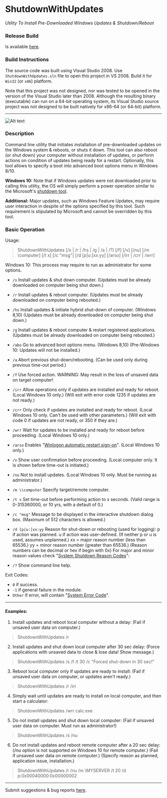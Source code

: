 # ShutdownWithUpdates
*Utility To Install Pre-Downloaded Windows Updates &amp; Shutdown/Reboot*

### Release Build

Is available [here](https://dennisbabkin.com/utilities/#ShutdownWithUpdates).

### Build Instructions

The source code was built using Visual Studio 2008. Use `ShutdownWithUpdates.sln` file to open this project in VS 2008. Build it for `Win32` (or `x86`) platform.

Note that this project was not designed, nor was tested to be opened in the version of the Visual Studio later than 2008. Although the resulting binary (executable) can run on a 64-bit operating system, its Visual Studio source project was not designed to be built natively for x86-64 (or 64-bit) platform.

---------------------

![Alt text](https://dennisbabkin.com/php/imgs2/scrsht_shutdownwithupdates.png "ShutdownWithUpdates window")

### Description

Command line utility that initiates installation of pre-downloaded updates on the Windows system & reboots, or shuts it down. This tool can also reboot (or shut down) your computer without installation of updates, or perform actions on condition of updates being ready for a restart. Optionally, this tool allows to specify a boot into advanced boot options menu in Windows 8/10.

**Windows 10:** Note that if Windows updates were not downloaded prior to calling this utility, the OS will simply perform a power operation similar to the Microsoft's [shutdown tool](https://technet.microsoft.com/en-us/library/bb491003.aspx).

**Additional:** Major updates, such as Windows Feature Updates, may require user interaction in despite
            of the options specified by this tool. Such requirement is stipulated by Microsoft and
            cannot be overridden by this tool.
            

### Basic Operation

Usage:
> ShutdownWithUpdates [/s | /r | /hs | /g | /a | /?] [/f] [/v] [/nu]
        [/m \\computer] [/t x] [/c "msg"] [/d [p|u:]xx:yy] [/arso]
        [/irr | /crr | /wrr]

 Windows 10: This process may require to run as administrator for some options.

-  `/s`    Install updates & shut down computer.
         (Updates must be already downloaded on computer being shut down.)
-  `/r`    Install updates & reboot computer.
         (Updates must be already downloaded on computer being rebooted.)
-  `/hs`   Install updates & initiate hybrid shut-down of computer. (Windows 8,10)
         (Updates must be already downloaded on computer being shut down.)
-  `/g`    Install updates & reboot computer & restart registered applications.
         (Updates must be already downloaded on computer being rebooted.)
-  `/abo`  Go to advanced boot options menu. (Windows 8,10)
         (Pre-Windows 10: Updates will not be installed.)
-  `/a`    Abort previous shut-down/rebooting.
         (Can be used only during previous time-out period.)
-  `/f`    Use forced action.
         WARNING: May result in the loss of unsaved data on target computer!
-  `/irr`  Allow operations only if updates are installed and ready for reboot.
         (Local Windows 10 only.)
         (Will exit with error code 1235 if updates are not ready.)
-  `/crr`  Only check if updates are installed and ready for reboot.
         (Local Windows 10 only. Can't be used with other parameters.)
         (Will exit with code 0 if updates are not ready, or 350 if they are.)
-  `/wrr`  Wait for updates to be installed and ready for reboot before proceeding.
         (Local Windows 10 only.)
-  `/arso` Enables "[Winlogon automatic restart sign-on](https://docs.microsoft.com/en-us/windows-server/identity/ad-ds/manage/component-updates/winlogon-automatic-restart-sign-on--arso-)". (Local Windows 10 only.)
-  `/v`    Show user confirmation before proceeding.
         (Local computer only. It is shown before time-out is initiated.)
-  `/nu`   Not to install updates.
         (Local Windows 10 only. Must be running as administrator.)
-  `/m \\computer`    Specify target/remote computer.
-  `/t x`  Set time-out before performing action to x seconds.
         (Valid range is 0-315360000, or 10 yrs, with a default of 0.)
-  `/c "msg"`      Message to be displayed in the interactive shutdown dialog box.
                 (Maximum of 512 characters is allowed.)
-  `/d [p|u:]xx:yy`  Reason for shut-down or rebooting (used for logging):
                   p if action was planned.
                   u if action was user-defined.
                   (If neither p or u is used, assumes unplanned.)
                   xx = major reason number (less than 65536.)
                   yy = minor reason number (greater than 65536.)
                        (Reason numbers can be decimal or hex if begin with 0x)
        For major and minor reason values check "[System Shutdown Reason Codes](https://docs.microsoft.com/en-us/windows/win32/shutdown/system-shutdown-reason-codes)":

-  `/?`    Show command line help.

Exit Codes:
- `0`      if success.
- `-1`     if general failure in the module.
- `Other`  if error, will contain "[System Error Code](https://docs.microsoft.com/en-us/windows/win32/debug/system-error-codes)".
         
-------------

#### Examples:

1. Install updates and reboot local computer without a delay:
    (Fail if unsaved user data on computer.)

>ShutdownWithUpdates /r

2. Install updates and shut down local computer after 30 sec delay:
    (Force applications with unsaved data to close & lose data! Show message.)

>ShutdownWithUpdates /s /f /t 30 /c "Forced shut-down in 30 sec!"

3. Reboot local computer only if updates are ready to install:
    (Fail if unsaved user data on computer, or updates aren't ready.)

>ShutdownWithUpdates /r /irr

4. Simply wait until updates are ready to install on local computer,
     and then start a calculator:

>ShutdownWithUpdates /wrr
>calc.exe

5. Do not install updates and shut down local computer:
    (Fail if unsaved user data on computer. Must run as administrator!)

>ShutdownWithUpdates /s /nu

6. Do not install updates and reboot remote computer after a 20 sec delay:
    (/nu option is not supported on Windows 10 for remote computer.)
    (Fail if unsaved user data on remote computer.)
    (Specify reason as planned, application issue, installation.)

>ShutdownWithUpdates /r /nu /m \\MYSERVER /t 20 /d p:0x00040000:0x00000002


--------------


Submit suggestions & bug reports [here](https://www.dennisbabkin.com/sfb/?what=bug&name=ShutdownWithUpdates&ver=Github).


